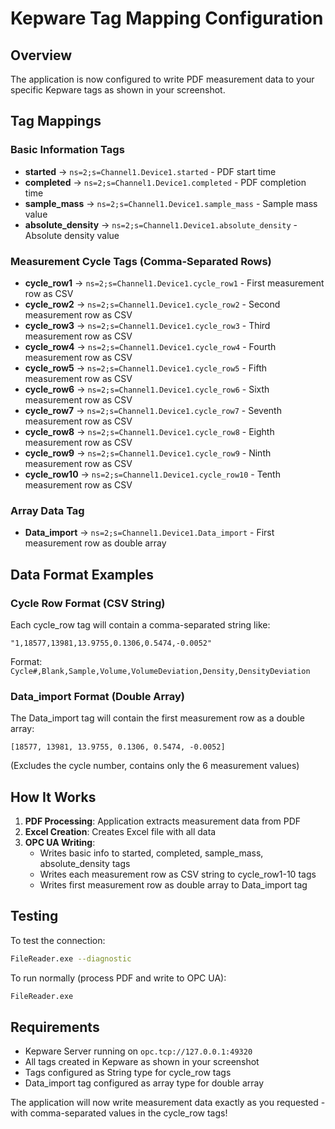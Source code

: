 # Kepware Tag Mapping Configuration

## Overview
The application is now configured to write PDF measurement data to your specific Kepware tags as shown in your screenshot.

## Tag Mappings

### Basic Information Tags
- **started** → `ns=2;s=Channel1.Device1.started` - PDF start time
- **completed** → `ns=2;s=Channel1.Device1.completed` - PDF completion time  
- **sample_mass** → `ns=2;s=Channel1.Device1.sample_mass` - Sample mass value
- **absolute_density** → `ns=2;s=Channel1.Device1.absolute_density` - Absolute density value

### Measurement Cycle Tags (Comma-Separated Rows)
- **cycle_row1** → `ns=2;s=Channel1.Device1.cycle_row1` - First measurement row as CSV
- **cycle_row2** → `ns=2;s=Channel1.Device1.cycle_row2` - Second measurement row as CSV
- **cycle_row3** → `ns=2;s=Channel1.Device1.cycle_row3` - Third measurement row as CSV
- **cycle_row4** → `ns=2;s=Channel1.Device1.cycle_row4` - Fourth measurement row as CSV
- **cycle_row5** → `ns=2;s=Channel1.Device1.cycle_row5` - Fifth measurement row as CSV
- **cycle_row6** → `ns=2;s=Channel1.Device1.cycle_row6` - Sixth measurement row as CSV
- **cycle_row7** → `ns=2;s=Channel1.Device1.cycle_row7` - Seventh measurement row as CSV
- **cycle_row8** → `ns=2;s=Channel1.Device1.cycle_row8` - Eighth measurement row as CSV
- **cycle_row9** → `ns=2;s=Channel1.Device1.cycle_row9` - Ninth measurement row as CSV
- **cycle_row10** → `ns=2;s=Channel1.Device1.cycle_row10` - Tenth measurement row as CSV

### Array Data Tag
- **Data_import** → `ns=2;s=Channel1.Device1.Data_import` - First measurement row as double array

## Data Format Examples

### Cycle Row Format (CSV String)
Each cycle_row tag will contain a comma-separated string like:
```
"1,18577,13981,13.9755,0.1306,0.5474,-0.0052"
```
Format: `Cycle#,Blank,Sample,Volume,VolumeDeviation,Density,DensityDeviation`

### Data_import Format (Double Array)
The Data_import tag will contain the first measurement row as a double array:
```
[18577, 13981, 13.9755, 0.1306, 0.5474, -0.0052]
```
(Excludes the cycle number, contains only the 6 measurement values)

## How It Works

1. **PDF Processing**: Application extracts measurement data from PDF
2. **Excel Creation**: Creates Excel file with all data
3. **OPC UA Writing**: 
   - Writes basic info to started, completed, sample_mass, absolute_density tags
   - Writes each measurement row as CSV string to cycle_row1-10 tags
   - Writes first measurement row as double array to Data_import tag

## Testing

To test the connection:
```bash
FileReader.exe --diagnostic
```

To run normally (process PDF and write to OPC UA):
```bash
FileReader.exe
```

## Requirements

- Kepware Server running on `opc.tcp://127.0.0.1:49320`
- All tags created in Kepware as shown in your screenshot
- Tags configured as String type for cycle_row tags
- Data_import tag configured as array type for double array

The application will now write measurement data exactly as you requested - with comma-separated values in the cycle_row tags!
